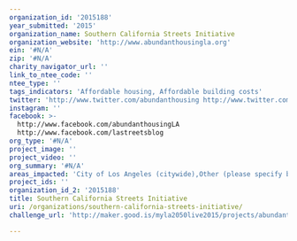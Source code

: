 ```yaml
---
organization_id: '2015188'
year_submitted: '2015'
organization_name: Southern California Streets Initiative
organization_website: 'http://www.abundanthousingla.org'
ein: '#N/A'
zip: '#N/A'
charity_navigator_url: ''
link_to_ntee_code: ''
ntee_type: ''
tags_indicators: 'Affordable housing, Affordable building costs'
twitter: 'http://www.twitter.com/abundanthousing http://www.twitter.com/streetsblogla'
instagram: ''
facebook: >-
  http://www.facebook.com/abundanthousingLA
  http://www.facebook.com/lastreetsblog
org_type: '#N/A'
project_image: ''
project_video: ''
org_summary: '#N/A'
areas_impacted: 'City of Los Angeles (citywide),Other (please specify below):'
project_ids: ''
organization_id_2: '2015188'
title: Southern California Streets Initiative
uri: /organizations/southern-california-streets-initiative/
challenge_url: 'http://maker.good.is/myla2050live2015/projects/abundanthousingLA.html'

---
```


